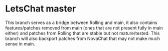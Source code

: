 # LetsChat master
This branch serves as a bridge between Rolling and main, it also contains features/patches removed from main (ones that are not present fully in main either) and patches from Rolling that are stable but not mature/tested. This branch will also backport patches from NovaChat that may not make much sense in main.
